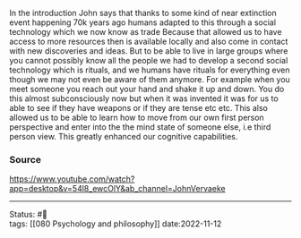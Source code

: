 In the introduction John says that thanks to some kind of near extinction event happening 70k years ago humans adapted to this through a social technology which we now know as trade Because that allowed us to have access to more resources then is available locally and also come in contact with new discoveries and ideas. But to be able to live in large groups where you cannot possibly know all the people we had to develop a second social technology which is rituals, and we humans have rituals for everything even though we may not even be aware of them anymore. For example when you meet someone you reach out your hand and shake it up and down. You do this almost subconsciously now but when it was invented it was for us to able to see if they have weapons or if they are tense etc etc.  This also allowed us to be able to learn how to move from our own first person perspective and enter into the the mind state of someone else, i.e third person view. This greatly enhanced our cognitive capabilities.




### Source
https://www.youtube.com/watch?app=desktop&v=54l8_ewcOlY&ab_channel=JohnVervaeke

---
Status: #📖  
tags: [[080 Psychology and philosophy]] 
date:2022-11-12
